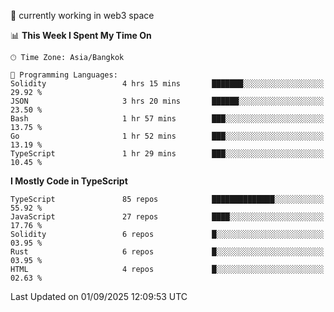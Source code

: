 🔭 currently working in web3 space

<!--START_SECTION:waka-->
📊 **This Week I Spent My Time On** 

```text
🕑︎ Time Zone: Asia/Bangkok

💬 Programming Languages: 
Solidity                 4 hrs 15 mins       ███████░░░░░░░░░░░░░░░░░░   29.92 % 
JSON                     3 hrs 20 mins       ██████░░░░░░░░░░░░░░░░░░░   23.50 % 
Bash                     1 hr 57 mins        ███░░░░░░░░░░░░░░░░░░░░░░   13.75 % 
Go                       1 hr 52 mins        ███░░░░░░░░░░░░░░░░░░░░░░   13.19 % 
TypeScript               1 hr 29 mins        ███░░░░░░░░░░░░░░░░░░░░░░   10.45 % 
```

**I Mostly Code in TypeScript** 

```text
TypeScript               85 repos            ██████████████░░░░░░░░░░░   55.92 % 
JavaScript               27 repos            ████░░░░░░░░░░░░░░░░░░░░░   17.76 % 
Solidity                 6 repos             █░░░░░░░░░░░░░░░░░░░░░░░░   03.95 % 
Rust                     6 repos             █░░░░░░░░░░░░░░░░░░░░░░░░   03.95 % 
HTML                     4 repos             █░░░░░░░░░░░░░░░░░░░░░░░░   02.63 % 
```




 Last Updated on 01/09/2025 12:09:53 UTC
<!--END_SECTION:waka-->
